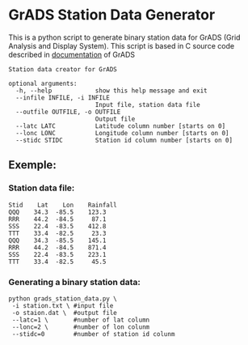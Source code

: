 # GrADS Station Data Generator

This is a python script to generate binary station data for GrADS (Grid Analysis and Display System).
This script is based in C source code described in [documentation](http://cola.gmu.edu/grads/gadoc/aboutstationdata.html#station) of GrADS

```
Station data creator for GrADS

optional arguments:
  -h, --help            show this help message and exit
  --infile INFILE, -i INFILE
                        Input file, station data file
  --outfile OUTFILE, -o OUTFILE
                        Output file
  --latc LATC           Latitude column number [starts on 0]
  --lonc LONC           Longitude column number [starts on 0]
  --stidc STIDC         Station id column number [starts on 0]
  ```

## Exemple:

### Station data file:
```
Stid    Lat    Lon    Rainfall
QQQ    34.3  -85.5    123.3 
RRR    44.2  -84.5     87.1 
SSS    22.4  -83.5    412.8
TTT    33.4  -82.5     23.3 
QQQ    34.3  -85.5    145.1
RRR    44.2  -84.5    871.4
SSS    22.4  -83.5    223.1
TTT    33.4  -82.5     45.5
````

### Generating a binary station data:

```shell
python grads_station_data.py \
 -i station.txt \ #input file
 -o staion.dat \  #output file
 --latc=1 \       #number of lat column
 --lonc=2 \       #number of lon colunm
 --stidc=0        #number of station id colunm
 ```

